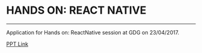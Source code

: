 # HANDS ON: REACT NATIVE
------

Application for Hands on: ReactNative session at GDG on 23/04/2017.

[ PPT Link ](https://goo.gl/B3mUk0)
